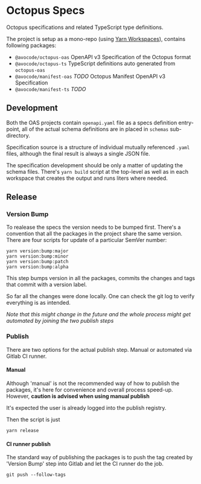 # Octopus Specs

Octopus specifications and related TypeScript type definitions.

The project is setup as a mono-repo (using [Yarn Workspaces](https://classic.yarnpkg.com/lang/en/docs/workspaces/)), contains following packages:

- `@avocode/octopus-oas` OpenAPI v3 Specification of the Octopus format
- `@avocode/octopus-ts`  TypeScript definitions auto generated from `octopus-oas`
- `@avocode/manifest-oas` *TODO* Octopus Manifest OpenAPI v3 Specification
- `@avocode/manifest-ts` *TODO*

## Development

Both the OAS projects contain `openapi.yaml` file as a specs definition entry-point, all of the actual schema definitions are in placed in `schemas` sub-directory.

Specification source is a structure of individual mutually referenced `.yaml` files, although the final result is always a single JSON file.

The specification development should be only a matter of updating the schema files. There's `yarn build` script at the top-level as well as in each workspace that creates the output and runs liters where needed.

## Release

### Version Bump

To realease the specs the version needs to be bumped first. There's a convention that all the packages in the project share the same version. There are four scripts for update of a particular SemVer number:

```
yarn version:bump:major
yarn version:bump:minor
yarn version:bump:patch
yarn version:bump:alpha
```

This step bumps version in all the packages, commits the changes and tags that commit with a version label.

So far all the changes were done locally. One can check the git log to verify everything is as intended. 

_Note that this might change in the future and the whole process might get automated by joining the two publish steps_

### Publish

There are two options for the actual publish step. Manual or automated via Gitlab CI runner.

#### Manual

Although 'manual' is not the recommended way of how to publish the packages, it's here for convenience and overall process speed-up. However, **caution is advised when using manual publish**

It's expected the user is already logged into the publish registry.

Then the script is just

```
yarn release
```

#### CI runner publish

The standard way of publishing the packages is to push the tag created by 'Version Bump' step into Gitlab and let the CI runner do the job.

```
git push --follow-tags
```

